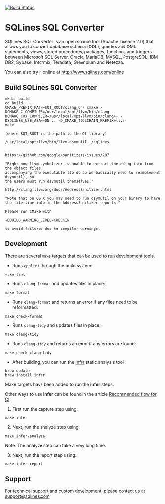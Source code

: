 [![Build Status](https://secure.travis-ci.org/renesugar/sqlines.svg)](http://travis-ci.org/renesugar/sqlines)

# SQLines SQL Converter

SQLines SQL Converter is an open source tool (Apache License 2.0) that allows you to convert database schema (DDL), queries and DML statements, views, stored procedures, packages, functions and triggers between Microsoft SQL Server, Oracle, MariaDB, MySQL, PostgreSQL, IBM DB2, Sybase, Informix, Teradata, Greenplum and Netezza.

You can also try it online at http://www.sqlines.com/online

## Build SQLines SQL Converter

```
mkdir build
cd build
CMAKE_PREFIX_PATH=$QT_ROOT/clang_64/ cmake -DCMAKE_C_COMPILER=/usr/local/opt/llvm/bin/clang -DCMAKE_CXX_COMPILER=/usr/local/opt/llvm/bin/clang++ -DSQLINES_USE_ASAN=ON .. -D_CMAKE_TOOLCHAIN_PREFIX=llvm-
make

(where $QT_ROOT is the path to the Qt library)

/usr/local/opt/llvm/bin/llvm-dsymutil ./sqlines


https://github.com/google/sanitizers/issues/207

"Right now llvm-symbolizer is unable to extract the debug info from the object files
accompanying the executable (to do so we basically need to reimplement dsymutil), so
the users must run dsymutil themselves."

http://clang.llvm.org/docs/AddressSanitizer.html

"Note that on OS X you may need to run dsymutil on your binary to have the file:line info in the AddressSanitizer reports."

Please run CMake with

-DBUILD_WARNING_LEVEL=CHECKIN

to avoid failures due to compiler warnings.
```

## Development

There are several `make` targets that can be used to run development tools.

* Runs `cpplint` through the build system:

```
make lint
```

* Runs `clang-format` and updates files in place:

```
make format
```

* Runs `clang-format` and returns an error if any files need to be reformatted:

```
make check-format
```

* Runs `clang-tidy` and updates files in place:

```
make clang-tidy
```

* Runs `clang-tidy` and returns an error if any errors are found:

```
make check-clang-tidy
```

* After building, you can run the [infer](http://fbinfer.com/docs/getting-started.html) static analysis tool.

```
brew update
brew install infer
```

Make targets have been added to run the **infer** steps.

Other ways to use **infer** can be found in the article [Recommended flow for CI](http://fbinfer.com/docs/steps-for-ci.html).


1. First run the capture step using:
```
make infer
```
2. Next, run the analyze step using:
```
make infer-analyze
```
Note: The analyze step can take a very long time.

3. Next, run the report step using:
```
make infer-report
```

## Support

For technical support and custom development, please contact us at support@sqlines.com

